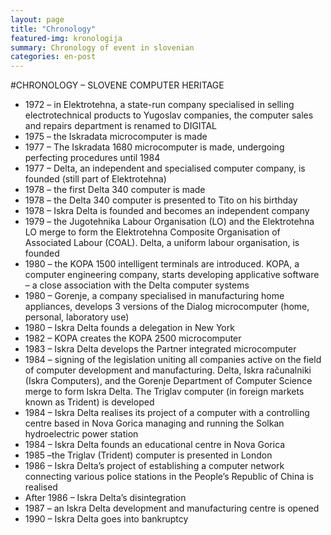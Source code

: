 ```yaml
---
layout: page
title: "Chronology"
featured-img: kronologija
summary: Chronology of event in slovenian 
categories: en-post
---
```



#CHRONOLOGY – SLOVENE COMPUTER HERITAGE

 - 1972 – in Elektrotehna, a state-run company specialised in selling electrotechnical products to
Yugoslav companies, the computer sales and repairs department is renamed to DIGITAL
 - 1975 – the Iskradata microcomputer is made
 - 1977 – The Iskradata 1680 microcomputer is made, undergoing perfecting procedures until 1984
 - 1977 – Delta, an independent and specialised computer company, is founded (still part of
Elektrotehna)
 - 1978 – the first Delta 340 computer is made
 - 1978 – the Delta 340 computer is presented to Tito on his birthday
 - 1978 – Iskra Delta is founded and becomes an independent company
 - 1979 – the Jugotehnika Labour Organisation (LO) and the Elektrotehna LO merge to form the
Elektrotehna Composite Organisation of Associated Labour (COAL). Delta, a uniform labour
organisation, is founded
 - 1980 – the KOPA 1500 intelligent terminals are introduced. KOPA, a computer engineering company,
starts developing applicative software – a close association with the Delta computer systems
 - 1980 – Gorenje, a company specialised in manufacturing home appliances, develops 3 versions of the
Dialog microcomputer (home, personal, laboratory use)
 - 1980 – Iskra Delta founds a delegation in New York
 - 1982 – KOPA creates the KOPA 2500 microcomputer
 - 1983 – Iskra Delta develops the Partner integrated microcomputer
 - 1984 – signing of the legislation uniting all companies active on the field of computer development
and manufacturing. Delta, Iskra računalniki (Iskra Computers), and the Gorenje Department of
Computer Science merge to form Iskra Delta. The Triglav computer (in foreign markets known as
Trident) is developed
 - 1984 – Iskra Delta realises its project of a computer with a controlling centre based in Nova Gorica
managing and running the Solkan hydroelectric power station
 - 1984 – Iskra Delta founds an educational centre in Nova Gorica
 - 1985 –the Triglav (Trident) computer is presented in London
 - 1986 – Iskra Delta’s project of establishing a computer network connecting various police stations in
the People’s Republic of China is realised
 - After 1986 – Iskra Delta’s disintegration
 - 1987 – an Iskra Delta development and manufacturing centre is opened
 - 1990 – Iskra Delta goes into bankruptcy